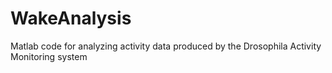 # WakeAnalysis
Matlab code for analyzing activity data produced by the Drosophila Activity Monitoring system
